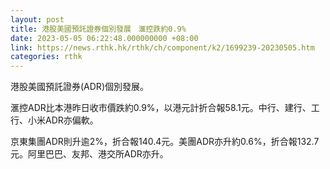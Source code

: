 ```yaml
---
layout: post
title: 港股美國預託證券個別發展　滙控跌約0.9%
date: 2023-05-05 06:22:48.000000000 +08:00
link: https://news.rthk.hk/rthk/ch/component/k2/1699239-20230505.htm
categories: rthk
---
```


港股美國預託證券(ADR)個別發展。

滙控ADR比本港昨日收市價跌約0.9%，以港元計折合報58.1元。中行、建行、工行、小米ADR亦偏軟。

京東集團ADR則升逾2%，折合報140.4元。美團ADR亦升約0.6%，折合報132.7元。阿里巴巴、友邦、港交所ADR亦升。
